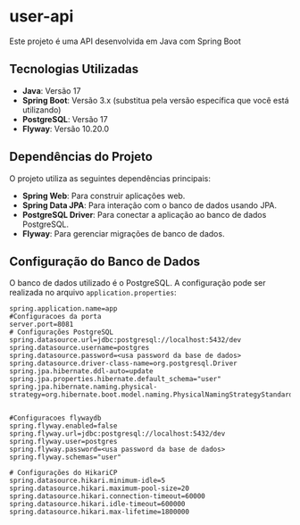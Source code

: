 # user-api

Este projeto é uma API desenvolvida em Java com Spring Boot

## Tecnologias Utilizadas

- **Java**: Versão 17
- **Spring Boot**: Versão 3.x (substitua pela versão específica que você está utilizando)
- **PostgreSQL**: Versão 17
- **Flyway**: Versão 10.20.0

## Dependências do Projeto

O projeto utiliza as seguintes dependências principais:

- **Spring Web**: Para construir aplicações web.
- **Spring Data JPA**: Para interação com o banco de dados usando JPA.
- **PostgreSQL Driver**: Para conectar a aplicação ao banco de dados PostgreSQL.
- **Flyway**: Para gerenciar migrações de banco de dados.

## Configuração do Banco de Dados

O banco de dados utilizado é o PostgreSQL. A configuração pode ser realizada no arquivo `application.properties`:

```properties
spring.application.name=app
#Configuracoes da porta
server.port=8081
# Configurações PostgreSQL
spring.datasource.url=jdbc:postgresql://localhost:5432/dev
spring.datasource.username=postgres
spring.datasource.password=<usa password da base de dados>
spring.datasource.driver-class-name=org.postgresql.Driver
spring.jpa.hibernate.ddl-auto=update
spring.jpa.properties.hibernate.default_schema="user"
spring.jpa.hibernate.naming.physical-strategy=org.hibernate.boot.model.naming.PhysicalNamingStrategyStandardImpl


#Configuracoes flywaydb
spring.flyway.enabled=false
spring.flyway.url=jdbc:postgresql://localhost:5432/dev
spring.flyway.user=postgres
spring.flyway.password=<usa password da base de dados>
spring.flyway.schemas="user"

# Configurações do HikariCP
spring.datasource.hikari.minimum-idle=5           
spring.datasource.hikari.maximum-pool-size=20      
spring.datasource.hikari.connection-timeout=60000  
spring.datasource.hikari.idle-timeout=600000       
spring.datasource.hikari.max-lifetime=1800000  
